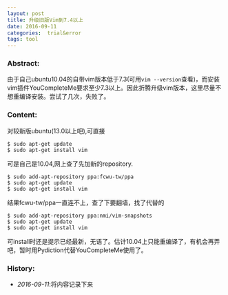 ```yaml
---
layout: post
title: 升级旧版Vim到7.4以上
date: 2016-09-11
categories:  trial&error
tags: tool
---
```

### Abstract:
由于自己ubuntu10.04的自带vim版本低于7.3(可用`vim --version`查看)，而安装vim插件YouCompleteMe要求至少7.3以上。因此折腾升级vim版本，这里尽量不想重编译安装。尝试了几次，失败了。<br>

### Content:
对较新版ubuntu(13.0以上吧),可直接

    $ sudo apt-get update
    $ sudo apt-get install vim

可是自己是10.04,网上查了先加新的repository.

    $ sudo add-apt-repository ppa:fcwu-tw/ppa
    $ sudo apt-get update
    $ sudo apt-get install vim

结果fcwu-tw/ppa一直连不上，查了下要翻墙，找了代替的

    $ sudo add-apt-repository ppa:nmi/vim-snapshots
    $ sudo apt-get update
    $ sudo apt-get install vim

可install时还是提示已经最新，无语了。估计10.04上只能重编译了，有机会再弄吧，暂时用Pydiction代替YouCompleteMe使用了。

### History:
* <em>2016-09-11</em>:将内容记录下来<br>

